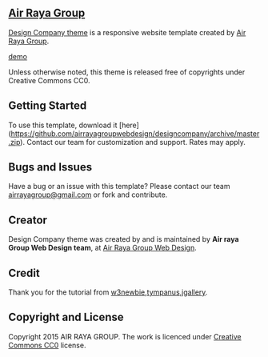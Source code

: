 ## [Air Raya Group](http://webdesign.airrayagroup.com/)

[Design Company theme](http://designcompany.yourfreebies.org/) is a responsive website template created by [Air Raya Group](http://webdesign.airrayagroup.com/).

[demo](http://designcompany.yourfreebies.org/) 

Unless otherwise noted, this theme is released free of copyrights under Creative Commons CC0.

## Getting Started

To use this template, download it [here] (https://github.com/airrayagroupwebdesign/designcompany/archive/master.zip). Contact our team for customization and support. Rates may apply.

## Bugs and Issues

Have a bug or an issue with this template? Please contact our team airrayagroup@gmail.com or fork and contribute.

## Creator

Design Company theme was created by and is maintained by **Air raya Group Web Design team**, at [Air Raya Group Web Design](http://webdesign.airrayagroup.com/).

## Credit
Thank you for the tutorial from [w3newbie](http://www.w3newbie.com/),[tympanus](https://github.com/codrops/Blueprint-QuotesRotator),[jgallery](http://jgallery.jakubkowalczyk.pl/).


## Copyright and License

Copyright 2015 AIR RAYA GROUP. The work is licenced under [ Creative Commons CC0](https://github.com/airrayagroupwebdesign/designcompany/blob/master/LICENSE) license.